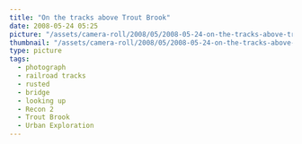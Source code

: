 ```yaml
---
title: "On the tracks above Trout Brook"
date: 2008-05-24 05:25
picture: "/assets/camera-roll/2008/05/2008-05-24-on-the-tracks-above-trout-brook/recon-2-072.jpg"
thumbnail: "/assets/camera-roll/2008/05/2008-05-24-on-the-tracks-above-trout-brook/recon-2-072-thumbnail.jpg"
type: picture
tags:
  - photograph
  - railroad tracks
  - rusted
  - bridge
  - looking up
  - Recon 2
  - Trout Brook
  - Urban Exploration
---
```

